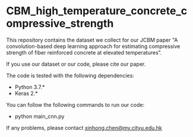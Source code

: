# CBM_high_temperature_concrete_compressive_strength

This repository contains the dataset we collect for our JCBM paper "A convolution-based deep learning approach for estimating compressive strength of fiber reinforced concrete at elevated temperatures".

If you use our dataset or our code, please cite our paper. 

The code is tested with the following dependencies:
- Python 3.7.*
- Keras 2.*

You can follow the following commands to run our code:

- python main_cnn.py

If any problems, please contact xinhong.chen@my.cityu.edu.hk

